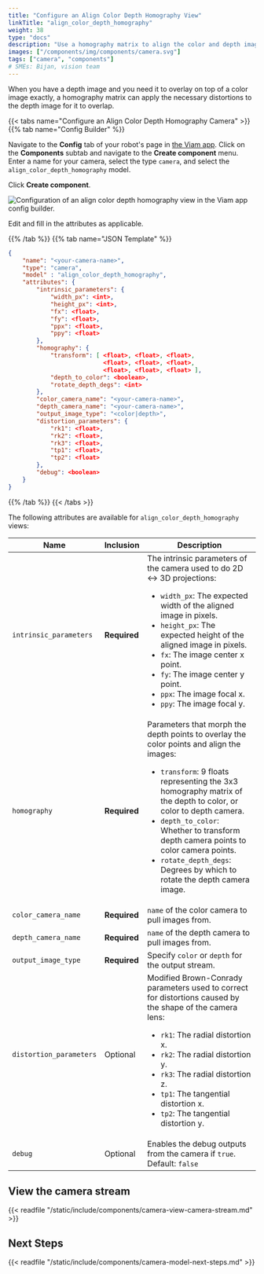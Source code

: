 ```yaml
---
title: "Configure an Align Color Depth Homography View"
linkTitle: "align_color_depth_homography"
weight: 38
type: "docs"
description: "Use a homography matrix to align the color and depth images."
images: ["/components/img/components/camera.svg"]
tags: ["camera", "components"]
# SMEs: Bijan, vision team
---
```


When you have a depth image and you need it to overlay on top of a color image exactly, a homography matrix can apply the necessary distortions to the depth image for it to overlap.

{{< tabs name="Configure an Align Color Depth Homography Camera" >}}
{{% tab name="Config Builder" %}}

Navigate to the **Config** tab of your robot's page in [the Viam app](https://app.viam.com).
Click on the **Components** subtab and navigate to the **Create component** menu.
Enter a name for your camera, select the type `camera`, and select the `align_color_depth_homography` model.

Click **Create component**.

![Configuration of an align color depth homography view in the Viam app config builder.](../img/configure-align-color-depth-homography.png)

Edit and fill in the attributes as applicable.

{{% /tab %}}
{{% tab name="JSON Template" %}}

```json {class="line-numbers linkable-line-numbers"}
{
    "name": "<your-camera-name>",
    "type": "camera",
    "model" : "align_color_depth_homography",
    "attributes": {
        "intrinsic_parameters": {
            "width_px": <int>,
            "height_px": <int>,
            "fx": <float>,
            "fy": <float>,
            "ppx": <float>,
            "ppy": <float>
        },
        "homography": {
            "transform": [ <float>, <float>, <float>,
                           <float>, <float>, <float>,
                           <float>, <float>, <float> ],
            "depth_to_color": <boolean>,
            "rotate_depth_degs": <int>
        },
        "color_camera_name": "<your-camera-name>",
        "depth_camera_name": "<your-camera-name>",
        "output_image_type": "<color|depth>",
        "distortion_parameters": {
            "rk1": <float>,
            "rk2": <float>,
            "rk3": <float>,
            "tp1": <float>,
            "tp2": <float>
        },
        "debug": <boolean>
    }
}
```

{{% /tab %}}
{{< /tabs >}}

The following attributes are available for `align_color_depth_homography` views:

| Name | Inclusion | Description |
| ---- | --------- | ----------- |
| `intrinsic_parameters` | **Required** | The intrinsic parameters of the camera used to do 2D <-> 3D projections: <ul> <li> <code>width_px</code>: The expected width of the aligned image in pixels. </li> <li> <code>height_px</code>: The expected height of the aligned image in pixels. </li> <li> <code>fx</code>: The image center x point. </li> <li> <code>fy</code>: The image center y point. </li> <li> <code>ppx</code>: The image focal x. </li> <li> <code>ppy</code>: The image focal y. </li> </ul> |
| `homography` | **Required** | Parameters that morph the depth points to overlay the color points and align the images: <ul> <li> <code>transform</code>: 9 floats representing the 3x3 homography matrix of the depth to color, or color to depth camera. </li> <li> <code>depth_to_color</code>: Whether to transform depth camera points to color camera points. </li> <li> <code>rotate_depth_degs</code>: Degrees by which to rotate the depth camera image. </li> </ul> |
| `color_camera_name` | **Required** | `name` of the color camera to pull images from. |
| `depth_camera_name` | **Required** | `name` of the depth camera to pull images from. |
| `output_image_type` | **Required** | Specify `color` or `depth` for the output stream. |
| `distortion_parameters` | Optional | Modified Brown-Conrady parameters used to correct for distortions caused by the shape of the camera lens: <ul> <li> <code>rk1</code>: The radial distortion x. </li> <li> <code>rk2</code>: The radial distortion y. </li> <li> <code>rk3</code>: The radial distortion z. </li> <li> <code>tp1</code>: The tangential distortion x. </li> <li> <code>tp2</code>: The tangential distortion y. </li> </ul> |
| `debug` | Optional | Enables the debug outputs from the camera if `true`. <br> Default: `false` |

## View the camera stream

{{< readfile "/static/include/components/camera-view-camera-stream.md" >}}

## Next Steps

{{< readfile "/static/include/components/camera-model-next-steps.md" >}}
